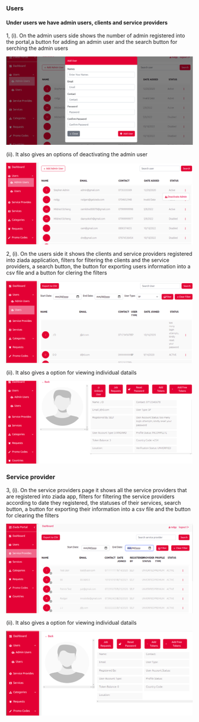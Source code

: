 <h3>Users</h3>

<h4>Under users we have admin users, clients and service providers </h4>
<p> 1, (i). On the admin users side shows the number of admin registered into the portal,a button for adding an admin user and the search button for serching the admin users</p>

![Screenshot](images/img4.png)

<p>(ii). It also gives an options of deactivating the admin user</p>

![Screenshot](images/img15.png)


<p> 2, (i). On the users side it shows the clients and service providers registered into ziada application, filters for filtering the clients and the service providers, a search button, the button for exporting users information into a csv file and a button for clering the filters</p>

![Screenshot](images/img5.png)

<p> (ii). It also gives a option for viewing individual datails</p>

![Screenshot](images/img16.png)


<h3>Service provider</h3>

<p> 3, (i). On the service providers page it shows all the service providers that are registered into ziada app, filters for filtering the service providers according to date they registered, the statuses of their services, search button, a button for exporting their information into a csv file and the button for clearing the filters </p>

![Screenshot](images/img6.png)

<p> (ii). It also gives a option for viewing individual datails</p>

![Screenshot](images/img14.png)
